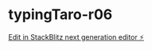 # typingTaro-r06

[Edit in StackBlitz next generation editor ⚡️](https://stackblitz.com/~/github.com/tamatrading/typingtaro-r06)
